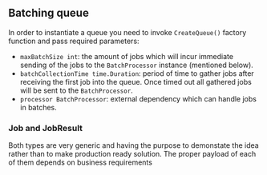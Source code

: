 ## Batching queue

In order to instantiate a queue you need to invoke `CreateQueue()` factory function and pass required parameters:
- `maxBatchSize int`: the amount of jobs which will incur immediate sending of the jobs to the `BatchProcessor` instance (mentioned below).
- `batchCollectionTime time.Duration`: period of time to gather jobs after receiving the first job into the queue. Once timed out all gathered jobs will be sent to the `BatchProcessor`.
- `processor BatchProcessor`: external dependency which can handle jobs in batches.

### Job and JobResult

Both types are very generic and having the purpose to demonstate the idea rather than to make production ready solution. The proper payload of each of them depends on business requirements